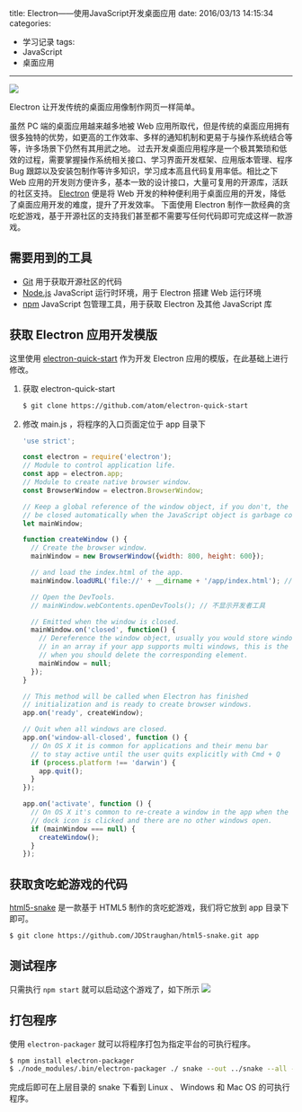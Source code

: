 title: Electron——使用JavaScript开发桌面应用
date: 2016/03/13 14:15:34
categories:
- 学习记录
tags:
- JavaScript
- 桌面应用

---
![](https://image.covertness.me/electron_electron-icon-avatar.png)

Electron 让开发传统的桌面应用像制作网页一样简单。
<!-- more -->

虽然 PC 端的桌面应用越来越多地被 Web 应用所取代，但是传统的桌面应用拥有很多独特的优势，如更高的工作效率、多样的通知机制和更易于与操作系统结合等等，许多场景下仍然有其用武之地。
过去开发桌面应用程序是一个极其繁琐和低效的过程，需要掌握操作系统相关接口、学习界面开发框架、应用版本管理、程序 Bug 跟踪以及安装包制作等许多知识，学习成本高且代码复用率低。相比之下 Web 应用的开发则方便许多，基本一致的设计接口，大量可复用的开源库，活跃的社区支持。 [Electron](http://electron.atom.io/) 便是将 Web 开发的种种便利用于桌面应用的开发，降低了桌面应用开发的难度，提升了开发效率。
下面使用 Electron 制作一款经典的贪吃蛇游戏，基于开源社区的支持我们甚至都不需要写任何代码即可完成这样一款游戏。

## 需要用到的工具
- [Git](http://git-scm.com) 用于获取开源社区的代码
- [Node.js](https://nodejs.org) JavaScript 运行时环境，用于 Electron 搭建 Web 运行环境
- [npm](https://www.npmjs.com) JavaScript 包管理工具，用于获取 Electron 及其他 JavaScript 库

## 获取 Electron 应用开发模版
这里使用 [electron-quick-start](https://github.com/atom/electron-quick-start) 作为开发 Electron 应用的模版，在此基础上进行修改。
1. 获取 electron-quick-start

    ```bash
    $ git clone https://github.com/atom/electron-quick-start
    ```

2. 修改 main.js ，将程序的入口页面定位于 app 目录下

    ```javascript
    'use strict';

    const electron = require('electron');
    // Module to control application life.
    const app = electron.app;
    // Module to create native browser window.
    const BrowserWindow = electron.BrowserWindow;

    // Keep a global reference of the window object, if you don't, the window will
    // be closed automatically when the JavaScript object is garbage collected.
    let mainWindow;

    function createWindow () {
      // Create the browser window.
      mainWindow = new BrowserWindow({width: 800, height: 600});

      // and load the index.html of the app.
      mainWindow.loadURL('file://' + __dirname + '/app/index.html'); // 修改 app 的入口页面，稍后会将贪吃蛇程序的代码放到 app 目录下

      // Open the DevTools.
      // mainWindow.webContents.openDevTools(); // 不显示开发者工具

      // Emitted when the window is closed.
      mainWindow.on('closed', function() {
        // Dereference the window object, usually you would store windows
        // in an array if your app supports multi windows, this is the time
        // when you should delete the corresponding element.
        mainWindow = null;
      });
    }

    // This method will be called when Electron has finished
    // initialization and is ready to create browser windows.
    app.on('ready', createWindow);

    // Quit when all windows are closed.
    app.on('window-all-closed', function () {
      // On OS X it is common for applications and their menu bar
      // to stay active until the user quits explicitly with Cmd + Q
      if (process.platform !== 'darwin') {
        app.quit();
      }
    });

    app.on('activate', function () {
      // On OS X it's common to re-create a window in the app when the
      // dock icon is clicked and there are no other windows open.
      if (mainWindow === null) {
        createWindow();
      }
    });
    ```

## 获取贪吃蛇游戏的代码
[html5-snake](https://github.com/JDStraughan/html5-snake) 是一款基于 HTML5 制作的贪吃蛇游戏，我们将它放到 app 目录下即可。
```bash
$ git clone https://github.com/JDStraughan/html5-snake.git app
```

## 测试程序
只需执行 `npm start` 就可以启动这个游戏了，如下所示
![](https://image.covertness.me/electron_snake-preview.gif)

## 打包程序
使用 `electron-packager` 就可以将程序打包为指定平台的可执行程序。
```bash
$ npm install electron-packager
$ ./node_modules/.bin/electron-packager ./ snake --out ../snake --all --version=0.36.0
```
完成后即可在上层目录的 snake 下看到 Linux 、 Windows 和 Mac OS 的可执行程序。
